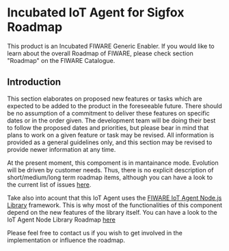 # Incubated IoT Agent for Sigfox Roadmap

This product is an Incubated FIWARE Generic Enabler. If you would like to learn about the overall Roadmap of FIWARE,
please check section "Roadmap" on the FIWARE Catalogue.

## Introduction

This section elaborates on proposed new features or tasks which are expected to be added to the product in the
foreseeable future. There should be no assumption of a commitment to deliver these features on specific dates or in the
order given. The development team will be doing their best to follow the proposed dates and priorities, but please bear
in mind that plans to work on a given feature or task may be revised. All information is provided as a general
guidelines only, and this section may be revised to provide newer information at any time.

At the present moment, this compoment is in mantainance mode. Evolution will be driven by customer needs. Thus, there is
no explicit description of short/medium/long term roadmap items, although you can have a look to the current list of
issues [here](https://github.com/telefonicaid/sigfox-iotagent/issues).

Take also into acount that this IoT Agent uses the 
[FIWARE IoT Agent Node.js Library](https://github.com/telefonicaid/iotagent-node-lib) framework. This is why most of the 
functionalities of this component depend on the new features of the library itself. You can have a look to the IoT Agent 
Node Library Roadmap 
[here](https://github.com/telefonicaid/iotagent-node-lib/blob/master/docs/roadmap.md)

Please feel free to contact us if you wish to get involved in the implementation or influence the roadmap.
